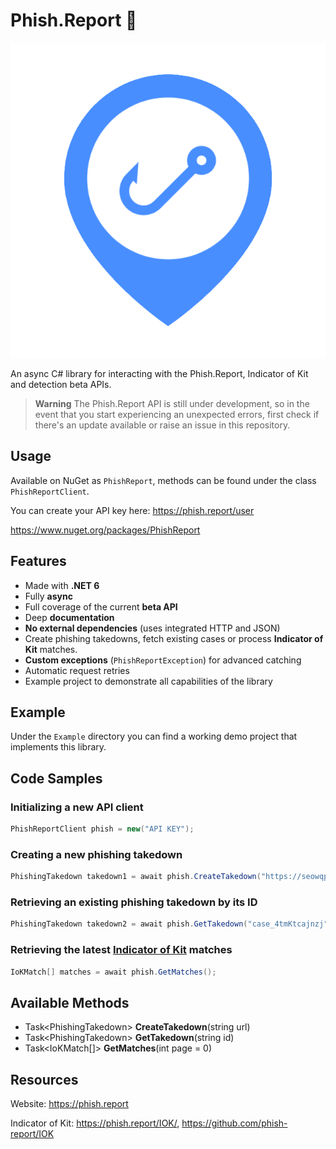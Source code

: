 ﻿# Phish.Report 🎣

![](https://raw.githubusercontent.com/actually-akac/PhishReport/master/PhishReport/icon.png)

An async C# library for interacting with the Phish.Report, Indicator of Kit and detection beta APIs.


> **Warning**
> The Phish.Report API is still under development, so in the event that you start experiencing an unexpected errors, first check if there's an update available or raise an issue in this repository.

## Usage
Available on NuGet as `PhishReport`, methods can be found under the class `PhishReportClient`.

You can create your API key here: https://phish.report/user

https://www.nuget.org/packages/PhishReport

## Features
- Made with **.NET 6**
- Fully **async**
- Full coverage of the current **beta API**
- Deep **documentation**
- **No external dependencies** (uses integrated HTTP and JSON)
- Create phishing takedowns, fetch existing cases or process **Indicator of Kit** matches.
- **Custom exceptions** (`PhishReportException`) for advanced catching
- Automatic request retries
- Example project to demonstrate all capabilities of the library

## Example
Under the `Example` directory you can find a working demo project that implements this library.

## Code Samples

### Initializing a new API client
```csharp
PhishReportClient phish = new("API KEY");
```

### Creating a new phishing takedown
```csharp
PhishingTakedown takedown1 = await phish.CreateTakedown("https://seowqpeoqwakfd425.ml/dssdfds-fsdfsdf0s-df0ds0f0dsdfsdd0f0s-df0dfgdd8658/");
```

### Retrieving an existing phishing takedown by its ID
```csharp
PhishingTakedown takedown2 = await phish.GetTakedown("case_4tmKtcajnzj");
```

### Retrieving the latest [Indicator of Kit](https://phish.report/IOK/) matches
```csharp
IoKMatch[] matches = await phish.GetMatches();
```

## Available Methods
- Task\<PhishingTakedown> **CreateTakedown**(string url)
- Task\<PhishingTakedown> **GetTakedown**(string id)
- Task\<IoKMatch[]> **GetMatches**(int page = 0)

## Resources
Website: https://phish.report

Indicator of Kit: https://phish.report/IOK/, https://github.com/phish-report/IOK